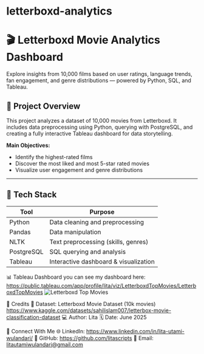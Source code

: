 # letterboxd-analytics

# 🎬 Letterboxd Movie Analytics Dashboard

Explore insights from 10,000 films based on user ratings, language trends, fan engagement, and genre distributions — powered by Python, SQL, and Tableau.

## 📌 Project Overview

This project analyzes a dataset of 10,000 movies from Letterboxd. It includes data preprocessing using Python, querying with PostgreSQL, and creating a fully interactive Tableau dashboard for data storytelling.

**Main Objectives:**
- Identify the highest-rated films
- Discover the most liked and most 5-star rated movies
- Visualize user engagement and genre distributions

---

## 🧰 Tech Stack

| Tool       | Purpose                             |
|------------|-------------------------------------|
| Python     | Data cleaning and preprocessing     |
| Pandas     | Data manipulation                   |
| NLTK       | Text preprocessing (skills, genres) |
| PostgreSQL | SQL querying and analysis           |
| Tableau    | Interactive dashboard & visualization |

📊 Tableau Dashboard
you can see my dashboard here: https://public.tableau.com/app/profile/lita/viz/LetterboxdTopMovies/LetterboxdTopMovies
![Letterboxd Top Movies](https://github.com/user-attachments/assets/2617b78d-53fd-4623-ac10-bde3c04e79ef)

🧷 Credits
📂 Dataset: Letterboxd Movie Dataset (10k movies) https://www.kaggle.com/datasets/sahilislam007/letterbox-movie-classification-dataset
💻 Author: Lita
🗓 Date: June 2025

📎 Connect With Me
🌐 LinkedIn: https://www.linkedin.com/in/lita-utami-wulandari/
💼 GitHub: https://github.com/litascripts
📧 Email: litautamiwulandari@gmail.com
